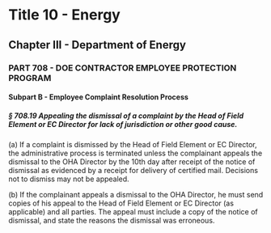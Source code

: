 
# Title 10 - Energy
## Chapter III - Department of Energy
### PART 708 - DOE CONTRACTOR EMPLOYEE PROTECTION PROGRAM
#### Subpart B - Employee Complaint Resolution Process
##### § 708.19 Appealing the dismissal of a complaint by the Head of Field Element or EC Director for lack of jurisdiction or other good cause.

(a) If a complaint is dismissed by the Head of Field Element or EC Director, the administrative process is terminated unless the complainant appeals the dismissal to the OHA Director by the 10th day after receipt of the notice of dismissal as evidenced by a receipt for delivery of certified mail. Decisions not to dismiss may not be appealed.

(b) If the complainant appeals a dismissal to the OHA Director, he must send copies of his appeal to the Head of Field Element or EC Director (as applicable) and all parties. The appeal must include a copy of the notice of dismissal, and state the reasons the dismissal was erroneous.
